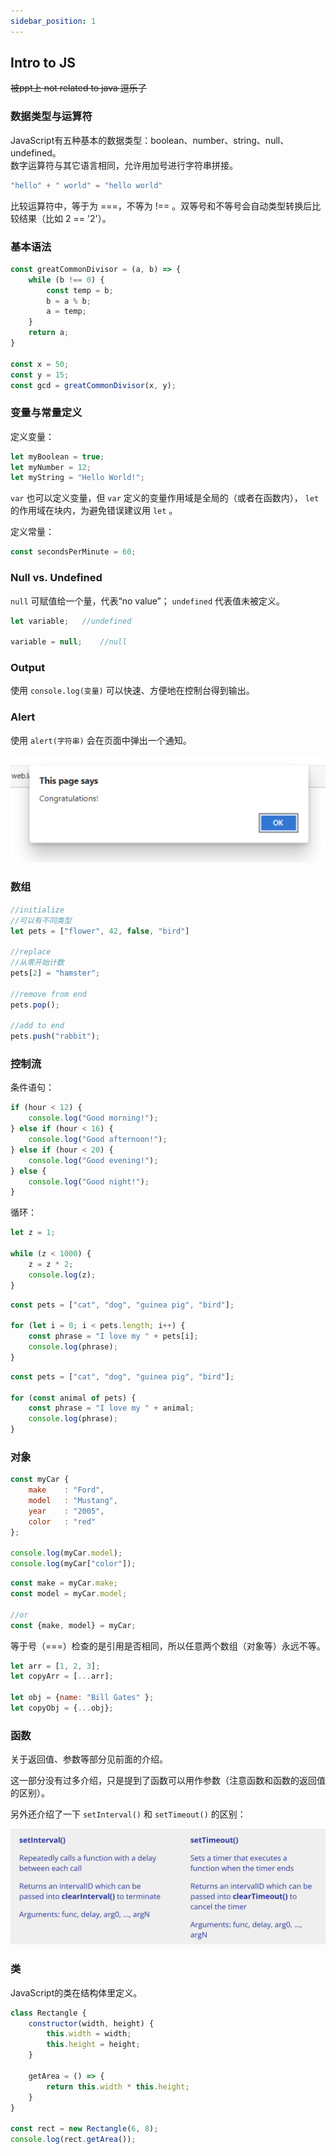 ```yaml
---
sidebar_position: 1
---
```


## Intro to JS

~~被ppt上 not related to java 逗乐了~~  

### 数据类型与运算符

JavaScript有五种基本的数据类型：boolean、number、string、null、undefined。  
数字运算符与其它语言相同，允许用加号进行字符串拼接。  

```JavaScript
"hello" + " world" = "hello world"
```

比较运算符中，等于为 ===，不等为 !== 。双等号和不等号会自动类型转换后比较结果（比如 2 == '2'）。  

### 基本语法

```JavaScript
const greatCommonDivisor = (a, b) => {
    while (b !== 0) {
        const temp = b;
        b = a % b;
        a = temp;
    }
    return a;
}

const x = 50;
const y = 15;
const gcd = greatCommonDivisor(x, y);
```

### 变量与常量定义

定义变量：  

```Javascript
let myBoolean = true;
let myNumber = 12;
let myString = "Hello World!";
```

``var`` 也可以定义变量，但 ``var`` 定义的变量作用域是全局的（或者在函数内）， ``let`` 的作用域在块内，为避免错误建议用 ``let`` 。   

定义常量：  

```JavaScript
const secondsPerMinute = 60;
```

### Null vs. Undefined

``null`` 可赋值给一个量，代表“no value”； ``undefined`` 代表值未被定义。  

```JavaScript
let variable;   //undefined

variable = null;    //null
```

### Output

使用 ``console.log(变量)`` 可以快速、方便地在控制台得到输出。  

### Alert

使用 ``alert(字符串)`` 会在页面中弹出一个通知。  

![pop-up notification](./img/pop-up%20notification.png)  

### 数组

```JavaScript
//initialize
//可以有不同类型
let pets = ["flower", 42, false, "bird"]

//replace
//从零开始计数
pets[2] = "hamster";

//remove from end
pets.pop();

//add to end
pets.push("rabbit");
```

### 控制流

条件语句：  

```JavaScript
if (hour < 12) {
    console.log("Good morning!");
} else if (hour < 16) {
    console.log("Good afternoon!");
} else if (hour < 20) {
    console.log("Good evening!");
} else {
    console.log("Good night!");
}
```

循环：  

```JavaScript
let z = 1;

while (z < 1000) {
    z = z * 2;
    console.log(z);
}
```

```JavaScript
const pets = ["cat", "dog", "guinea pig", "bird"];

for (let i = 0; i < pets.length; i++) {
    const phrase = "I love my " + pets[i];
    console.log(phrase);
}
```

```JavaScript
const pets = ["cat", "dog", "guinea pig", "bird"];

for (const animal of pets) {
    const phrase = "I love my " + animal;
    console.log(phrase);
}
```

### 对象

```JavaScript
const myCar {
    make    : "Ford",
    model   : "Mustang",
    year    : "2005",
    color   : "red"
};

console.log(myCar.model);
console.log(myCar["color"]);
```

```JavaScript
const make = myCar.make;
const model = myCar.model;

//or
const {make, model} = myCar;
```

等于号（===）检查的是引用是否相同，所以任意两个数组（对象等）永远不等。  

```JavaScript
let arr = [1, 2, 3];
let copyArr = [...arr];

let obj = {name: "Bill Gates" };
let copyObj = {...obj};
```

### 函数

关于返回值、参数等部分见前面的介绍。  

这一部分没有过多介绍，只是提到了函数可以用作参数（注意函数和函数的返回值的区别）。  

另外还介绍了一下 ``setInterval()`` 和 ``setTimeout()`` 的区别：  

![interval and timeout](./img/interval%20and%20timeout.png)  

### 类

JavaScript的类在结构体里定义。  

```JavaScript
class Rectangle {
    constructor(width, height) {
        this.width = width;
        this.height = height;
    }

    getArea = () => {
        return this.width * this.height;
    }
}

const rect = new Rectangle(6, 8);
console.log(rect.getArea());
```